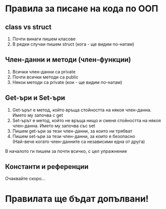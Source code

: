 # Правила за писане на кода по ООП

## class vs struct

1. Почти винаги пишем класове
2. В редки случаи пишем struct (кога - ще видим по-натам)

## Член-данни и методи (член-функции)

1. Всички член-данни са private
2. Почти всички методи са public
3. Някои методи са private (кои - ще видим по-натам)

## Get-ъри и Set-ъри

1. Get-ърът е метод, който връща стойността на някоя член-данна. Името му започва с get
2. Set-ърът е метод, който не връща нищо и сменя стойността на някоя член-данна. Името му започва със set
3. Пишем get-ъри за тези член-данни, за които ни трябват
4. Пишем set-ъри за тези член-данни, за които е безопасно
<br>(Най-вече когато член-данните са независими една от друга)

В началото ги пишем за почти всичко, с цел упражнение

## Константи и референции

Очаквайте скоро...

# Правилата ще бъдат допълвани!
